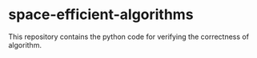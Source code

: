 # space-efficient-algorithms

This repository contains the python code for verifying the correctness of algorithm.